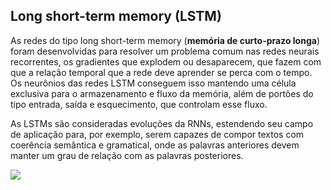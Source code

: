 ## Long short-term memory (LSTM)

As redes do tipo long short-term memory (**memória de curto-prazo longa**) foram desenvolvidas para resolver um problema comum nas redes neurais recorrentes, os gradientes que explodem ou desaparecem, que fazem com que a relação temporal que a rede deve aprender se perca com o tempo. Os neurônios das redes LSTM conseguem isso mantendo uma célula exclusiva para o armazenamento e fluxo da memória, além de portões do tipo entrada, saída e esquecimento, que controlam esse fluxo.

As LSTMs são consideradas evoluções da RNNs, estendendo seu campo de aplicação para, por exemplo, serem capazes de compor textos com coerência semântica e gramatical, onde as palavras anteriores devem manter um grau de relação com as palavras posteriores.

![](https://cdn.shortpixel.ai/spai/w_123+q_+ret_img+to_webp/https://www.asimovinstitute.org/wp-content/uploads/2016/09/lstm.png)

